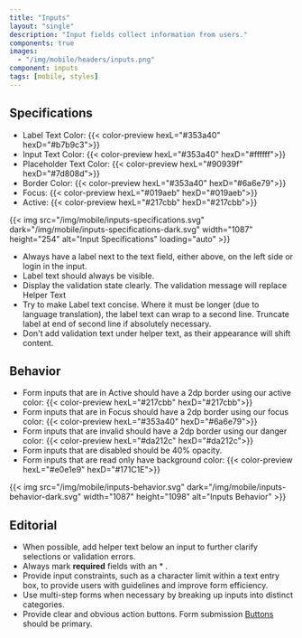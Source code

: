 ```yaml
---
title: "Inputs"
layout: "single"
description: "Input fields collect information from users."
components: true
images:
  - "/img/mobile/headers/inputs.png"
component: inputs
tags: [mobile, styles]
---
```


## Specifications

- Label Text Color: {{< color-preview hexL="#353a40" hexD="#b7b9c3">}}
- Input Text Color: {{< color-preview hexL="#353a40" hexD="#ffffff">}}
- Placeholder Text Color: {{< color-preview hexL="#90939f" hexD="#7d808d">}}
- Border Color: {{< color-preview hexL="#353a40" hexD="#6a6e79">}}
- Focus: {{< color-preview hexL="#019aeb" hexD="#019aeb">}}
- Active: {{< color-preview hexL="#217cbb" hexD="#217cbb">}}

{{< img src="/img/mobile/inputs-specifications.svg" dark="/img/mobile/inputs-specifications-dark.svg" width="1087" height="254" alt="Input Specifications" loading="auto" >}}

- Always have a label next to the text field, either above, on the left side or login in the input.
- Label text should always be visible.
- Display the validation state clearly. The validation message will replace Helper Text
- Try to make Label text concise. Where it must be longer (due to language translation), the label text can wrap to a second line. Truncate label at end of second line if absolutely necessary.
- Don't add validation text under helper text, as their appearance will shift content.

## Behavior

- Form inputs that are in Active should have a 2dp border using our active color: {{< color-preview hexL="#217cbb" hexD="#217cbb">}}
- Form inputs that are in Focus should have a 2dp border using our focus color: {{< color-preview hexL="#353a40" hexD="#6a6e79">}}
- Form inputs that are invalid should have a 2dp border using our danger color:
{{< color-preview hexL="#da212c" hexD="#da212c">}}
- Form inputs that are disabled should be 40% opacity.
- Form inputs that are read only have background color: {{< color-preview hexL="#e0e1e9" hexD="#171C1E">}}

{{< img src="/img/mobile/inputs-behavior.svg" dark="/img/mobile/inputs-behavior-dark.svg" width="1087" height="1098" alt="Inputs Behavior" >}}

## Editorial

- When possible, add helper text below an input to further clarify selections or validation errors.
- Always mark **required** fields with an * .
- Provide input constraints, such as a character limit within a text entry box, to provide users with guidelines and improve form efficiency.
- Use multi-step forms when necessary by breaking up inputs into distinct categories.
- Provide clear and obvious action buttons. Form submission [Buttons](/components/mobile/buttons/) should be primary.
